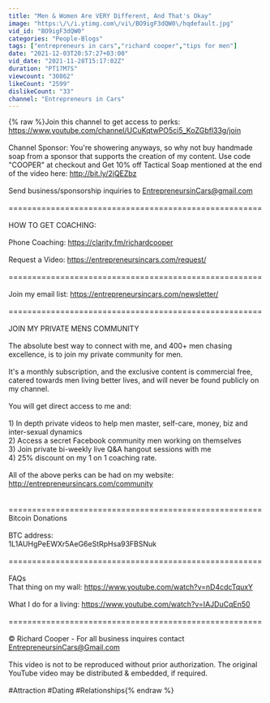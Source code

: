 ```yaml
---
title: "Men & Women Are VERY Different, And That's Okay"
image: "https:\/\/i.ytimg.com\/vi\/BO9igF3dQW0\/hqdefault.jpg"
vid_id: "BO9igF3dQW0"
categories: "People-Blogs"
tags: ["entrepreneurs in cars","richard cooper","tips for men"]
date: "2021-12-03T20:57:27+03:00"
vid_date: "2021-11-28T15:17:02Z"
duration: "PT17M7S"
viewcount: "30862"
likeCount: "2599"
dislikeCount: "33"
channel: "Entrepreneurs in Cars"
---
```

{% raw %}Join this channel to get access to perks:<br /><a rel="nofollow" target="blank" href="https://www.youtube.com/channel/UCuKqtwPO5ci5_KoZGbfl33g/join">https://www.youtube.com/channel/UCuKqtwPO5ci5_KoZGbfl33g/join</a><br /><br />Channel Sponsor:  You're showering anyways, so why not buy handmade soap from a sponsor that supports the creation of my content.  Use code &quot;COOPER&quot; at checkout and Get 10% off Tactical Soap mentioned at the end of the video here:  <a rel="nofollow" target="blank" href="http://bit.ly/2jQEZbz">http://bit.ly/2jQEZbz</a><br /><br />Send business/sponsorship inquiries to EntrepreneursinCars@gmail.com<br /><br />======================================================<br /><br />HOW TO GET COACHING:<br /><br />Phone Coaching:  <a rel="nofollow" target="blank" href="https://clarity.fm/richardcooper">https://clarity.fm/richardcooper</a><br /><br />Request a Video:  <a rel="nofollow" target="blank" href="https://entrepreneursincars.com/request/">https://entrepreneursincars.com/request/</a><br /><br />======================================================<br /><br />Join my email list:  <a rel="nofollow" target="blank" href="https://entrepreneursincars.com/newsletter/">https://entrepreneursincars.com/newsletter/</a><br /><br />======================================================<br /><br />JOIN MY PRIVATE MENS COMMUNITY<br /><br />The absolute best way to connect with me, and 400+ men chasing excellence, is to join my private community for men.  <br /><br />It's a monthly subscription, and the exclusive content is commercial free, catered towards men living better lives, and will never be found publicly on my channel.  <br /><br />You will get direct access to me and:<br /><br />1) In depth private videos to help men master, self-care, money, biz and inter-sexual dynamics <br />2) Access a secret Facebook community men working on themselves<br />3) Join private bi-weekly live Q&amp;A hangout sessions with me<br />4) 25% discount on my 1 on 1 coaching rate.<br /><br />All of the above perks can be had on my website:  <a rel="nofollow" target="blank" href="http://entrepreneursincars.com/community">http://entrepreneursincars.com/community</a><br /><br /><br />======================================================<br />Bitcoin Donations<br /><br />BTC address:  <br />1L1AUHgPeEWXr5AeG6eStRpHsa93FBSNuk<br /><br />======================================================<br /><br />FAQs<br />That thing on my wall:  <a rel="nofollow" target="blank" href="https://www.youtube.com/watch?v=nD4cdcTquxY">https://www.youtube.com/watch?v=nD4cdcTquxY</a><br /><br />What I do for a living:  <a rel="nofollow" target="blank" href="https://www.youtube.com/watch?v=IAJDuCqEn50">https://www.youtube.com/watch?v=IAJDuCqEn50</a><br /><br />======================================================<br /><br />© Richard Cooper - For all business inquires contact EntrepreneursinCars@Gmail.com <br /><br />This video is not to be reproduced without prior authorization. The original YouTube video may be distributed &amp; embedded, if required.<br /><br />#Attraction #Dating #Relationships{% endraw %}
